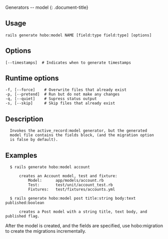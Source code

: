 Generators -- model
{: .document-title}


## Usage

    

    rails generate hobo:model NAME [field:type field:type] [options]


## Options

    

    [--timestamps]  # Indicates when to generate timestamps


## Runtime options

    

    -f, [--force]    # Overwrite files that already exist
    -p, [--pretend]  # Run but do not make any changes
    -q, [--quiet]    # Supress status output
    -s, [--skip]     # Skip files that already exist


## Description

    

      Invokes the active_record:model generator, but the generated
      model file contains the fields block, (and the migration option
      is false by default).


## Examples

    

      $ rails generate hobo:model account

          creates an Account model, test and fixture:
              Model:      app/models/account.rb
              Test:       test/unit/account_test.rb
              Fixtures:   test/fixtures/accounts.yml

      $ rails generate hobo:model post title:string body:text published:boolean

          creates a Post model with a string title, text body, and published flag.

After the model is created, and the fields are specified, use hobo:migration
to create the migrations incrementally.
